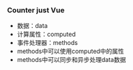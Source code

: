 ### Counter just Vue
+ 数据：data
+ 计算属性：computed
+ 事件处理器：methods
+ methods中可以使用computed中的属性
+ methods中可以同步和异步处理data数据
